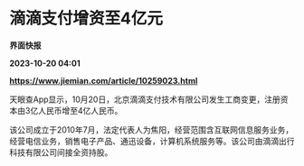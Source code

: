 # 滴滴支付增资至4亿元
**界面快报**

**2023-10-20 04:01**

**https://www.jiemian.com/article/10259023.html**

天眼查App显示，10月20日，北京滴滴支付技术有限公司发生工商变更，注册资本由3亿人民币增至4亿人民币。

该公司成立于2010年7月，法定代表人为焦阳，经营范围含互联网信息服务业务，经营电信业务，销售电子产品、通迅设备，计算机系统服务等。该公司由滴滴出行科技有限公司间接全资持股。